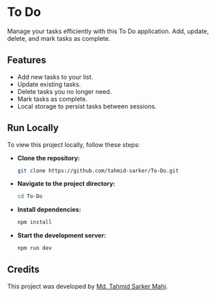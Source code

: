 # To Do

Manage your tasks efficiently with this To Do application. Add, update, delete, and mark tasks as complete.

## Features

- Add new tasks to your list.
- Update existing tasks.
- Delete tasks you no longer need.
- Mark tasks as complete.
- Local storage to persist tasks between sessions.

## Run Locally

To view this project locally, follow these steps:

- **Clone the repository:**

    ```bash
    git clone https://github.com/tahmid-sarker/To-Do.git
    ```

- **Navigate to the project directory:**

    ```bash
    cd To-Do
    ```

- **Install dependencies:**

    ```bash
    npm install
    ```

- **Start the development server:**

    ```bash
    npm run dev
    ```

## Credits

This project was developed by [Md. Tahmid Sarker Mahi](https://tahmid-sarker.github.io).